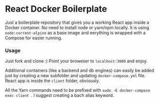 # React Docker Boilerplate

Just a boilerplate repository that gives you a working React app inside a Docker container.
No need to install node or yarn/npm locally.
It is using `node:current-alpine` as a base image and eerything is wrapped with a Compose for easier running.

### Usage
Just fork and clone :) Point your broweser to `localhost:3000` and enjoy.

Additional containers (like a backend and db engines) can easily be added just by creating a new subfolder and updating `docker-compose.yml` file.
React app is inside the `client` folder, obviously.

All the Yarn commands need to be prefixed with `sudo -E docker-compose exec client `. I suggest creating a bach alias keyword.
